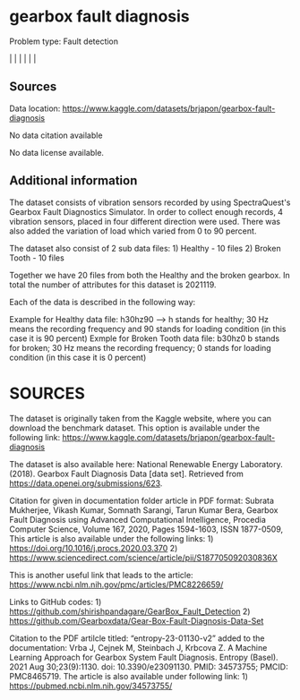 # gearbox fault diagnosis

Problem type: Fault detection

|  |
|  |
|  |
## Sources

Data location: https://www.kaggle.com/datasets/brjapon/gearbox-fault-diagnosis

No data citation available

No data license available.

## Additional information
The dataset consists of vibration sensors recorded by using SpectraQuest's Gearbox Fault Diagnostics Simulator. In order to collect enough records, 4 vibration sensors, placed in four different direction were used. There was also added the variation of load which varied from 0 to 90 percent.

The dataset also consist of 2 sub data files: 1) Healthy - 10 files 2) Broken Tooth - 10 files

Together we have 20 files from both the Healthy and the broken gearbox. In total the number of attributes for this dataset is 2021119.

Each of the data is described in the following way:

Example for Healthy data file: h30hz90 --> h stands for healthy; 30 Hz means the recording frequency and 90 stands for loading condition (in this case it is 90 percent) Exmple for Broken Tooth data file: b30hz0 b stands for broken; 30 Hz means the recording frequency; 0 stands for loading condition (in this case it is 0 percent)

# SOURCES

The dataset is originally taken from the Kaggle website, where you can download the benchmark dataset. This option is available under the following link: https://www.kaggle.com/datasets/brjapon/gearbox-fault-diagnosis

The dataset is also available here: National Renewable Energy Laboratory. (2018). Gearbox Fault Diagnosis Data [data set]. Retrieved from https://data.openei.org/submissions/623.

Citation for given in documentation folder article in PDF format: Subrata Mukherjee, Vikash Kumar, Somnath Sarangi, Tarun Kumar Bera, Gearbox Fault Diagnosis using Advanced Computational Intelligence, Procedia Computer Science, Volume 167, 2020, Pages 1594-1603, ISSN 1877-0509, This article is also available under the following links: 1) https://doi.org/10.1016/j.procs.2020.03.370 2) https://www.sciencedirect.com/science/article/pii/S187705092030836X

This is another useful link that leads to the article: https://www.ncbi.nlm.nih.gov/pmc/articles/PMC8226659/

Links to GitHub codes: 1) https://github.com/shirishpandagare/GearBox_Fault_Detection 2) https://github.com/Gearboxdata/Gear-Box-Fault-Diagnosis-Data-Set

Citation to the PDF artilcle titled: “entropy-23-01130-v2” added to the documentation: Vrba J, Cejnek M, Steinbach J, Krbcova Z. A Machine Learning Approach for Gearbox System Fault Diagnosis. Entropy (Basel). 2021 Aug 30;23(9):1130. doi: 10.3390/e23091130. PMID: 34573755; PMCID: PMC8465719. The article is also available under following link: 1) https://pubmed.ncbi.nlm.nih.gov/34573755/

